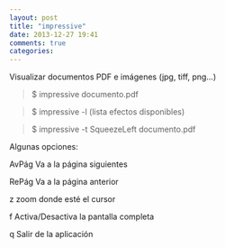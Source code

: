 ```yaml
---
layout: post
title: "impressive"
date: 2013-12-27 19:41
comments: true
categories: 
---
```

Visualizar documentos PDF e imágenes (jpg, tiff, png...)

>$ impressive documento.pdf

>$ impressive -l    (lista efectos disponibles)

>$ impressive -t SqueezeLeft documento.pdf

Algunas opciones:

AvPág          Va a la página siguientes

RePág          Va a la página anterior

z                  zoom donde esté el cursor

f                   Activa/Desactiva la pantalla completa

q                  Salir de la aplicación

